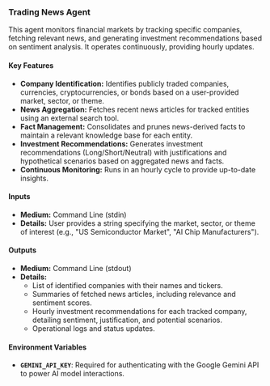 ### Trading News Agent

This agent monitors financial markets by tracking specific companies, fetching relevant news, and generating investment recommendations based on sentiment analysis. It operates continuously, providing hourly updates.

#### Key Features

*   **Company Identification:** Identifies publicly traded companies, currencies, cryptocurrencies, or bonds based on a user-provided market, sector, or theme.
*   **News Aggregation:** Fetches recent news articles for tracked entities using an external search tool.
*   **Fact Management:** Consolidates and prunes news-derived facts to maintain a relevant knowledge base for each entity.
*   **Investment Recommendations:** Generates investment recommendations (Long/Short/Neutral) with justifications and hypothetical scenarios based on aggregated news and facts.
*   **Continuous Monitoring:** Runs in an hourly cycle to provide up-to-date insights.

#### Inputs

*   **Medium:** Command Line (stdin)
*   **Details:** User provides a string specifying the market, sector, or theme of interest (e.g., "US Semiconductor Market", "AI Chip Manufacturers").

#### Outputs

*   **Medium:** Command Line (stdout)
*   **Details:**
    *   List of identified companies with their names and tickers.
    *   Summaries of fetched news articles, including relevance and sentiment scores.
    *   Hourly investment recommendations for each tracked company, detailing sentiment, justification, and potential scenarios.
    *   Operational logs and status updates.

#### Environment Variables

*   **`GEMINI_API_KEY`**: Required for authenticating with the Google Gemini API to power AI model interactions.